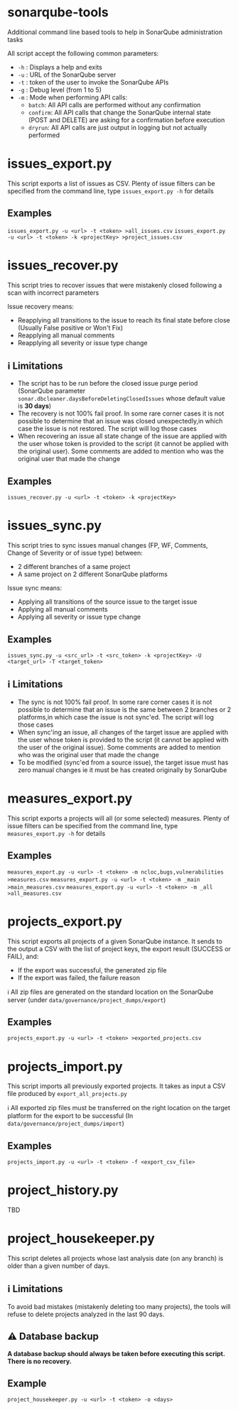 # sonarqube-tools
Additional command line based tools to help in SonarQube administration tasks

All script accept the following common parameters:
- `-h` : Displays a help and exits
- `-u` : URL of the SonarQube server
- `-t` : token of the user to invoke the SonarQube APIs
- `-g` : Debug level (from 1 to 5)
- `-m` : Mode when performing API calls:
  - `batch`: All API calls are performed without any confirmation
  - `confirm`: All API calls that change the SonarQube internal state (POST and DELETE) are asking for a confirmation before execution
  - `dryrun`: All API calls are just output in logging but not actually performed

# issues_export.py

This script exports a list of issues as CSV.
Plenty of issue filters can be specified from the command line, type `issues_export.py -h` for details

## Examples
`issues_export.py -u <url> -t <token> >all_issues.csv`
`issues_export.py -u <url> -t <token> -k <projectKey> >project_issues.csv`

# issues_recover.py

This script tries to recover issues that were mistakenly closed following a scan with incorrect parameters

Issue recovery means:
- Reapplying all transitions to the issue to reach its final state before close (Usually False positive or Won't Fix)
- Reapplying all manual comments
- Reapplying all severity or issue type change

## :information_source: Limitations
- The script has to be run before the closed issue purge period (SonarQube parameter `sonar.dbcleaner.daysBeforeDeletingClosedIssues` whose default value is **30 days**)
- The recovery is not 100% fail proof. In some rare corner cases it is not possible to determine that an issue was closed unexpectedly,in which case the issue is not restored. The script will log those cases
- When recovering an issue all state change of the issue are applied with the user whose token is provided to the script (it cannot be applied with the original user). Some comments are added to mention who was the original user that made the change

## Examples
`issues_recover.py -u <url> -t <token> -k <projectKey>`

# issues_sync.py

This script tries to sync issues manual changes (FP, WF, Comments, Change of Severity or of issue type) between:
- 2 different branches of a same project
- A same project on 2 different SonarQube platforms

Issue sync means:
- Applying all transitions of the source issue to the target issue
- Applying all manual comments
- Applying all severity or issue type change

## Examples
`issues_sync.py -u <src_url> -t <src_token> -k <projectKey> -U <target_url> -T <target_token>`

## :information_source: Limitations
- The sync is not 100% fail proof. In some rare corner cases it is not possible to determine that an issue is the same between 2 branches or 2 platforms,in which case the issue is not sync'ed. The script will log those cases
- When sync'ing an issue, all changes of the target issue are applied with the user whose token is provided to the script (it cannot be applied with the user of the original issue). Some comments are added to mention who was the original user that made the change
- To be modified (sync'ed from a source issue), the target issue must has zero manual changes ie it must be has created originally by SonarQube

# measures_export.py

This script exports a projects will all (or some selected) measures.
Plenty of issue filters can be specified from the command line, type `measures_export.py -h` for details

## Examples
`measures_export.py -u <url> -t <token> -m ncloc,bugs,vulnerabilities >measures.csv`
`measures_export.py -u <url> -t <token> -m _main >main_measures.csv`
`measures_export.py -u <url> -t <token> -m _all >all_measures.csv`

# projects_export.py

This script exports all projects of a given SonarQube instance.
It sends to the output a CSV with the list of project keys, the export result (SUCCESS or FAIL), and:
- If the export was successful, the generated zip file
- If the export was failed, the failure reason

:information_source: All zip files are generated on the standard location on the SonarQube server (under `data/governance/project_dumps/export`)

## Examples
`projects_export.py -u <url> -t <token> >exported_projects.csv`

# projects_import.py

This script imports all previously exported projects.
It takes as input a CSV file produced by `export_all_projects.py`

:information_source: All exported zip files must be transferred on the right location on the target platform for the export to be successful (In `data/governance/project_dumps/import`)

## Examples
`projects_import.py -u <url> -t <token> -f <export_csv_file>`

# project_history.py
TBD

# project_housekeeper.py
This script deletes all projects whose last analysis date (on any branch) is older than a given number of days.

## :information_source: Limitations
To avoid bad mistakes (mistakenly deleting too many projects), the tools will refuse to delete projects analyzed in the last 90 days.

## :warning: Database backup
**A database backup should always be taken before executing this script. There is no recovery.**

## Example
`project_housekeeper.py -u <url> -t <token> -o <days>`